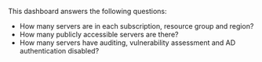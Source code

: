 This dashboard answers the following questions:

- How many servers are in each subscription, resource group and region?
- How many publicly accessible servers are there?
- How many servers have auditing, vulnerability assessment and AD authentication disabled?

